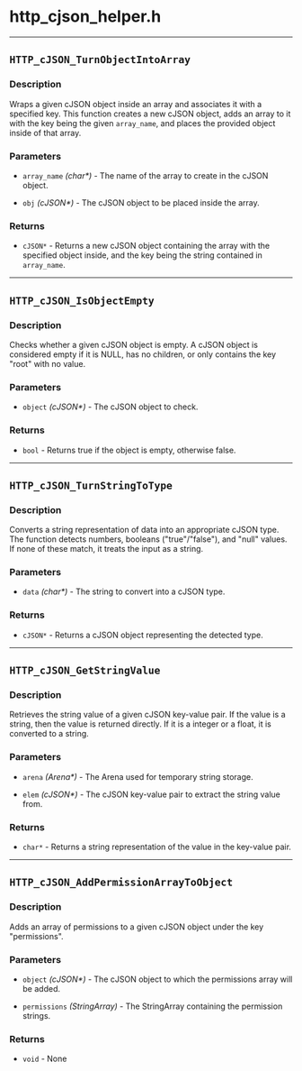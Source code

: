# http\_cjson\_helper.h



----------

## `HTTP_cJSON_TurnObjectIntoArray`

### Description
Wraps a given cJSON object inside an array and associates it with a specified key. This function creates a new cJSON object, adds an array to it with the key being the given `array_name`, and places the provided object inside of that array.

### Parameters
- `array_name` *(char\*)* -  The name of the array to create in the cJSON object.

- `obj` *(cJSON\*)* -  The cJSON object to be placed inside the array.

### Returns
- `cJSON*` - Returns a new cJSON object containing the array with the specified object inside, and the key being the string contained in `array_name`.

----------

## `HTTP_cJSON_IsObjectEmpty`

### Description
Checks whether a given cJSON object is empty. A cJSON object is considered empty if it is NULL, has no children, or only contains the key "root" with no value.

### Parameters
- `object` *(cJSON\*)* -  The cJSON object to check.

### Returns
- `bool` - Returns true if the object is empty, otherwise false.

----------

## `HTTP_cJSON_TurnStringToType`

### Description
Converts a string representation of data into an appropriate cJSON type. The function detects numbers, booleans ("true"/"false"), and "null" values. If none of these match, it treats the input as a string.

### Parameters
- `data` *(char\*)* -  The string to convert into a cJSON type.

### Returns
- `cJSON*` - Returns a cJSON object representing the detected type.

----------

## `HTTP_cJSON_GetStringValue`

### Description
Retrieves the string value of a given cJSON key-value pair. If the value is a string, then the value is returned directly. If it is a integer or a float, it is converted to a string.

### Parameters
- `arena` *(Arena\*)* -  The Arena used for temporary string storage.

- `elem` *(cJSON\*)* -  The cJSON key-value pair to extract the string value from.

### Returns
- `char*` - Returns a string representation of the value in the key-value pair.

----------

## `HTTP_cJSON_AddPermissionArrayToObject`

### Description
Adds an array of permissions to a given cJSON object under the key "permissions".

### Parameters
- `object` *(cJSON\*)* -  The cJSON object to which the permissions array will be added.

- `permissions` *(StringArray)* -  The StringArray containing the permission strings.

### Returns
- `void` - None